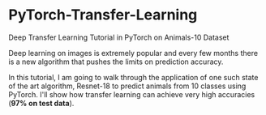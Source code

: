 # PyTorch-Transfer-Learning
Deep Transfer Learning Tutorial in PyTorch on Animals-10 Dataset

Deep learning on images is extremely popular and every few months there is a new algorithm that pushes the limits on prediction accuracy. 

In this tutorial, I am going to walk through the application of one such state of the art algorithm, Resnet-18 to predict animals from 10 classes using PyTorch. I'll show how transfer learning can achieve very high accuracies (**97% on test data**).
